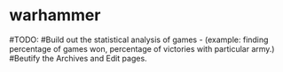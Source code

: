 # warhammer

#TODO: 
#Build out the statistical analysis of games - (example: finding percentage of games won, percentage of victories with particular army.) 
#Beutify the Archives and Edit pages.
